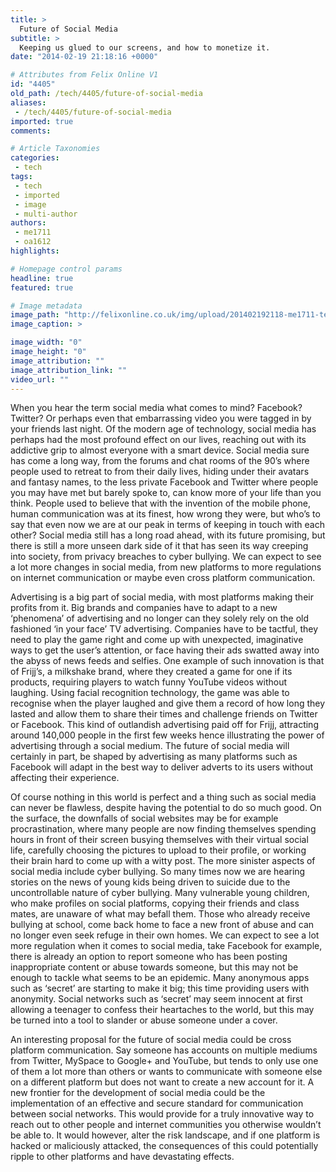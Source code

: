 ```yaml
---
title: >
  Future of Social Media
subtitle: >
  Keeping us glued to our screens, and how to monetize it.
date: "2014-02-19 21:18:16 +0000"

# Attributes from Felix Online V1
id: "4405"
old_path: /tech/4405/future-of-social-media
aliases:
 - /tech/4405/future-of-social-media
imported: true
comments:

# Article Taxonomies
categories:
 - tech
tags:
 - tech
 - imported
 - image
 - multi-author
authors:
 - me1711
 - oa1612
highlights:

# Homepage control params
headline: true
featured: true

# Image metadata
image_path: "http://felixonline.co.uk/img/upload/201402192118-me1711-tech_fb.gif"
image_caption: >

image_width: "0"
image_height: "0"
image_attribution: ""
image_attribution_link: ""
video_url: ""
---
```


When you hear the term social media what comes to mind? Facebook? Twitter? Or perhaps even that embarrassing video you were tagged in by your friends last night. Of the modern age of technology, social media has perhaps had the most profound effect on our lives, reaching out with its addictive grip to almost everyone with a smart device. Social media sure has come a long way, from the forums and chat rooms of the 90’s where people used to retreat to from their daily lives, hiding under their avatars and fantasy names, to the less private Facebook and Twitter where people you may have met but barely spoke to, can know more of your life than you think. People used to believe that with the invention of the mobile phone, human communication was at its finest, how wrong they were, but who’s to say that even now we are at our peak in terms of keeping in touch with each other? Social media still has a long road ahead, with its future promising, but there is still a more unseen dark side of it that has seen its way creeping into society, from privacy breaches to cyber bullying. We can expect to see a lot more changes in social media, from new platforms to more regulations on internet communication or maybe even cross platform communication.

Advertising is a big part of social media, with most platforms making their profits from it. Big brands and companies have to adapt to a new ‘phenomena’ of advertising and no longer can they solely rely on the old fashioned ‘in your face’ TV advertising. Companies have to be tactful, they need to play the game right and come up with unexpected, imaginative ways to get the user’s attention, or face having their ads swatted away into the abyss of news feeds and selfies. One example of such innovation is that of Frijj’s, a milkshake brand, where they created a game for one if its products, requiring players to watch funny YouTube videos without laughing. Using facial recognition technology, the game was able to recognise when the player laughed and give them a record of how long they lasted and allow them to share their times and challenge friends on Twitter or Facebook. This kind of outlandish advertising paid off for Frijj, attracting around 140,000 people in the first few weeks hence illustrating the power of advertising through a social medium. The future of social media will certainly in part, be shaped by advertising as many platforms such as Facebook will adapt in the best way to deliver adverts to its users without affecting their experience.

Of course nothing in this world is perfect and a thing such as social media can never be flawless, despite having the potential to do so much good. On the surface, the downfalls of social websites may be for example procrastination, where many people are now finding themselves spending hours in front of their screen busying themselves with their virtual social life, carefully choosing the pictures to upload to their profile, or working their brain hard to come up with a witty post. The more sinister aspects of social media include cyber bullying. So many times now we are hearing stories on the news of young kids being driven to suicide due to the uncontrollable nature of cyber bullying. Many vulnerable young children, who make profiles on social platforms, copying their friends and class mates, are unaware of what may befall them. Those who already receive bullying at school, come back home to face a new front of abuse and can no longer even seek refuge in their own homes. We can expect to see a lot more regulation when it comes to social media, take Facebook for example, there is already an option to report someone who has been posting inappropriate content or abuse towards someone, but this may not be enough to tackle what seems to be an epidemic. Many anonymous apps such as ‘secret’ are starting to make it big; this time providing users with anonymity. Social networks such as ‘secret’ may seem innocent at first allowing a teenager to confess their heartaches to the world, but this may be turned into a tool to slander or abuse someone under a cover.

An interesting proposal for the future of social media could be cross platform communication. Say someone has accounts on multiple mediums from Twitter, MySpace to Google+ and YouTube, but tends to only use one of them a lot more than others or wants to communicate with someone else on a different platform but does not want to create a new account for it. A new frontier for the development of social media could be the implementation of an effective and secure standard for communication between social networks. This would provide for a truly innovative way to reach out to other people and internet communities you otherwise wouldn’t be able to. It would however, alter the risk landscape, and if one platform is hacked or maliciously attacked, the consequences of this could potentially ripple to other platforms and have devastating effects.
